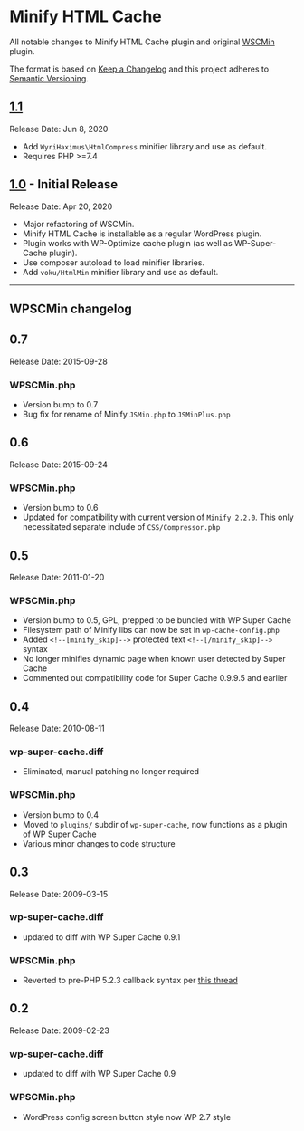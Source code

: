 # Minify HTML Cache

All notable changes to Minify HTML Cache plugin and original [WSCMin](http://lyncd.com/wpscmin) plugin.

The format is based on [Keep a Changelog](http://keepachangelog.com/en/1.0.0/)
and this project adheres to [Semantic Versioning](http://semver.org/spec/v2.0.0.html).

## [1.1](https://github.com/abuyoyo/minify-html-cache/releases/tag/1.1/)
Release Date: Jun 8, 2020

* Add `WyriHaximus\HtmlCompress` minifier library and use as default.
* Requires PHP >=7.4

## [1.0](https://github.com/abuyoyo/minify-html-cache/releases/tag/1.0/) - Initial Release
Release Date: Apr 20, 2020

* Major refactoring of WSCMin.
* Minify HTML Cache is installable as a regular WordPress plugin.
* Plugin works with WP-Optimize cache plugin (as well as WP-Super-Cache plugin).
* Use composer autoload to load minifier libraries.
* Add `voku/HtmlMin` minifier library and use as default.

---

## WPSCMin changelog

## 0.7
Release Date: 2015-09-28

### WPSCMin.php
* Version bump to 0.7
* Bug fix for rename of Minify `JSMin.php` to `JSMinPlus.php`

## 0.6
Release Date: 2015-09-24

### WPSCMin.php
* Version bump to 0.6
* Updated for compatibility with current version of `Minify 2.2.0`. This only necessitated separate include of `CSS/Compressor.php`

## 0.5
Release Date: 2011-01-20

### WPSCMin.php
* Version bump to 0.5, GPL, prepped to be bundled with WP Super Cache
* Filesystem path of Minify libs can now be set in `wp-cache-config.php`
* Added `<!--[minify_skip]-->` protected text `<!--[/minify_skip]-->` syntax
* No longer minifies dynamic page when known user detected by Super Cache
* Commented out compatibility code for Super Cache 0.9.9.5 and earlier

## 0.4
Release Date: 2010-08-11

### wp-super-cache.diff
* Eliminated, manual patching no longer required

### WPSCMin.php
* Version bump to 0.4
* Moved to `plugins/` subdir of `wp-super-cache`, now functions as a plugin of WP Super Cache
* Various minor changes to code structure



## 0.3
Release Date: 2009-03-15

### wp-super-cache.diff
* updated to diff with WP Super Cache 0.9.1

### WPSCMin.php
* Reverted to pre-PHP 5.2.3 callback syntax per [this thread](http://groups.google.com/group/minify/browse_thread/thread/3781cbaf19a9f770)

## 0.2
Release Date: 2009-02-23

### wp-super-cache.diff
* updated to diff with WP Super Cache 0.9

### WPSCMin.php
* WordPress config screen button style now WP 2.7 style
